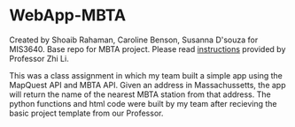 # WebApp-MBTA
  
 Created by Shoaib Rahaman, Caroline Benson, Susanna D'souza for MIS3640. Base repo for MBTA project. Please read [instructions](instructions.md) provided by Professor Zhi Li.

 This was a class assignment in which my team built a simple app using the MapQuest API and MBTA API. Given an address in Massachussetts, the app will return the name of the nearest MBTA station from that address. The python functions and html code were built by my team after recieving the basic project template from our Professor.

